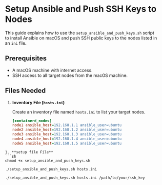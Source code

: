 # Setup Ansible and Push SSH Keys to Nodes

This guide explains how to use the `setup_ansible_and_push_keys.sh` script to install Ansible on macOS and push SSH public keys to the nodes listed in an `ini` file.

## Prerequisites

- A macOS machine with internet access.
- SSH access to all target nodes from the macOS machine.

## Files Needed

1. **Inventory File (`hosts.ini`)**

   Create an inventory file named `hosts.ini` to list your target nodes.

   ```ini
   [containerd_nodes]
   node1 ansible_host=192.168.1.1 ansible_user=ubuntu
   node2 ansible_host=192.168.1.2 ansible_user=ubuntu
   node3 ansible_host=192.168.1.3 ansible_user=ubuntu
   node4 ansible_host=192.168.1.4 ansible_user=ubuntu
   node5 ansible_host=192.168.1.5 ansible_user=ubuntu
```
1. **setup file File**
```sh
chmod +x setup_ansible_and_push_keys.sh

./setup_ansible_and_push_keys.sh hosts.ini

./setup_ansible_and_push_keys.sh hosts.ini /path/to/your/ssh_key
```

